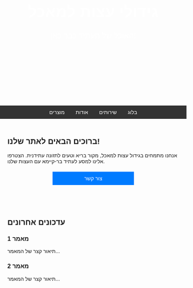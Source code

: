 <!DOCTYPE html>
<html lang="he">
<head>
    <meta charset="UTF-8">
    <meta name="viewport" content="width=device-width, initial-scale=1.0">
    <title>גידולי עצות למאכל</title>
    <style>
        body { font-family: Arial, sans-serif; margin: 0; padding: 0; }
        header { background-image: url('B5BB4174-7EC0-4F87-8D80-9BFF71CDBA0E.jpeg'); background-size: cover; background-position: center; color: white; padding: 100px 0; text-align: center; }
        header h1 { font-size: 3em; }
        header p { font-size: 1.5em; }
        nav { display: flex; justify-content: center; background: #333; padding: 10px; }
        nav a { color: white; margin: 0 15px; text-decoration: none; }
        section { padding: 20px; }
        .cta { display: block; width: 200px; margin: 20px auto; padding: 10px; text-align: center; background: #007BFF; color: white; text-decoration: none; }
    </style>
</head>
<body>
    <header>
        <h1>גידולי עצות למאכל</h1>
        <p>האוכל של העתיד כבר כאן!</p>
    </header>
    <nav>
        <a href="#products">מוצרים</a>
        <a href="#about">אודות</a>
        <a href="#services">שירותים</a>
        <a href="#blog">בלוג</a>
    </nav>
    <section>
        <h2>ברוכים הבאים לאתר שלנו!</h2>
        <p>אנחנו מתמחים בגידול עצות למאכל, מקור בריא וטעים לתזונה עתידנית. הצטרפו אלינו למסע לעתיד בר-קיימא עם העצות שלנו.</p>
        <a href="#contact" class="cta">צור קשר</a>
    </section>
    <section id="blog">
        <h2>עדכונים אחרונים</h2>
        <article>
            <h3>מאמר 1</h3>
            <p>תיאור קצר של המאמר...</p>
        </article>
        <article>
            <h3>מאמר 2</h3>
            <p>תיאור קצר של המאמר...</p>
        </article>
    </section>
</body>
</html>
